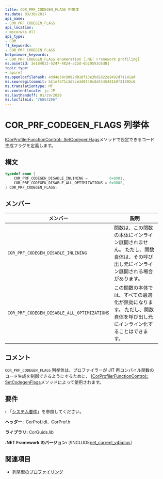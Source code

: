 ```yaml
---
title: COR_PRF_CODEGEN_FLAGS 列挙体
ms.date: 03/30/2017
api_name:
- COR_PRF_CODEGEN_FLAGS
api_location:
- mscorwks.dll
api_type:
- COM
f1_keywords:
- COR_PRF_CODEGEN_FLAGS
helpviewer_keywords:
- COR_PRF_CODEGEN_FLAGS enumeration [.NET Framework profiling]
ms.assetid: 3e184022-0247-4824-a23d-6b29593d8d01
topic_type:
- apiref
ms.openlocfilehash: 4dd4e39c9092d018f13e3bd2822e9492d71141ad
ms.sourcegitcommit: b11efd71c3d5ce3d9449c8d4345481b9f21392c6
ms.translationtype: MT
ms.contentlocale: ja-JP
ms.lasthandoff: 01/29/2020
ms.locfileid: "76867296"
---
```

# <a name="cor_prf_codegen_flags-enumeration"></a>COR_PRF_CODEGEN_FLAGS 列挙体
[ICorProfilerFunctionControl:: SetCodegenFlags](icorprofilerfunctioncontrol-setcodegenflags-method.md)メソッドで設定できるコード生成フラグを定義します。  
  
## <a name="syntax"></a>構文  
  
```cpp  
typedef enum {  
    COR_PRF_CODEGEN_DISABLE_INLINING =          0x0001,  
    COR_PRF_CODEGEN_DISABLE_ALL_OPTIMIZATIONS = 0x0002,  
} COR_PRF_CODEGEN_FLAGS;  
```  
  
## <a name="members"></a>メンバー  
  
|メンバー|説明|  
|------------|-----------------|  
|`COR_PRF_CODEGEN_DISABLE_INLINING`|関数は、この関数の本体にインライン展開されません。 ただし、関数自体は、その呼び出し元にインライン展開される場合があります。|  
|`COR_PRF_CODEGEN_DISABLE_ALL_OPTIMIZATIONS`|この関数の本体では、すべての最適化が無効になります。 ただし、関数自体を呼び出し元にインライン化することはできます。|  
  
## <a name="remarks"></a>コメント  
 `COR_PRF_CODEGEN_FLAGS` 列挙体は、プロファイラーが JIT 再コンパイル関数のコード生成を制御できるようにするために、 [ICorProfilerFunctionControl:: SetCodegenFlags](icorprofilerfunctioncontrol-setcodegenflags-method.md)メソッドによって使用されます。  
  
## <a name="requirements"></a>要件  
 **:** 「[システム要件](../../../../docs/framework/get-started/system-requirements.md)」を参照してください。  
  
 **ヘッダー** : CorProf.idl、CorProf.h  
  
 **ライブラリ:** CorGuids.lib  
  
 **.NET Framework のバージョン:** [!INCLUDE[net_current_v45plus](../../../../includes/net-current-v45plus-md.md)]  
  
## <a name="see-also"></a>関連項目

- [列挙型のプロファイリング](profiling-enumerations.md)
